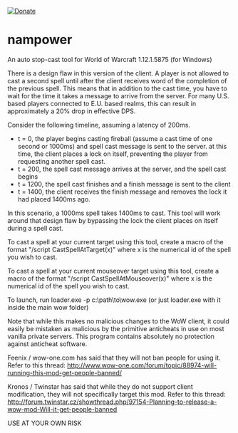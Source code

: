 [![Donate](https://img.shields.io/badge/Donate-PayPal-green.svg)](https://www.paypal.com/cgi-bin/webscr?cmd=_donations&business=FEXCYUUW2GCLG&lc=US&item_name=namreeb%2eorg&currency_code=USD&bn=PP%2dDonationsBF%3abtn_donateCC_LG%2egif%3aNonHosted)

nampower
========

An auto stop-cast tool for World of Warcraft 1.12.1.5875 (for Windows)

There is a design flaw in this version of the client.  A player is not allowed to cast a
second spell until after the client receives word of the completion of the previous spell.
This means that in addition to the cast time, you have to wait for the time it takes a
message to arrive from the server.  For many U.S. based players connected to E.U. based
realms, this can result in approximately a 20% drop in effective DPS.

Consider the following timeline, assuming a latency of 200ms.

* t = 0, the player begins casting fireball (assume a cast time of one second or 1000ms)
       and spell cast message is sent to the server.  at this time, the client places
       a lock on itself, preventing the player from requesting another spell cast.
* t = 200, the spell cast message arrives at the server, and the spell cast begins
* t = 1200, the spell cast finishes and a finish message is sent to the client
* t = 1400, the client receives the finish message and removes the lock it had placed
          1400ms ago.
		  
In this scenario, a 1000ms spell takes 1400ms to cast.  This tool will work around that
design flaw by bypassing the lock the client places on itself during a spell cast.

To cast a spell at your current target using this tool, create a macro of the format
"/script CastSpellAtTarget(x)" where x is the numerical id of the spell you wish to cast.

To cast a spell at your current mouseover target using this tool, create a macro of the
format "/script CastSpellAtMouseover(x)" where x is the numerical id of the spell you
wish to cast.

To launch, run loader.exe -p c:\path\to\wow.exe (or just loader.exe with it inside the
main wow folder)

Note that while this makes no malicious changes to the WoW client, it could easily be
mistaken as malicious by the primitive anticheats in use on most vanilla private
servers.  This program contains absolutely no protection against anticheat software.

Feenix / wow-one.com has said that they will not ban people for using it.  Refer to
this thread: http://www.wow-one.com/forum/topic/88974-will-running-this-mod-get-people-banned/

Kronos / Twinstar has said that while they do not support client modification, they
will not specifically target this mod.  Refer to this thread:
http://forum.twinstar.cz/showthread.php/97154-Planning-to-release-a-wow-mod-Will-it-get-people-banned

USE AT YOUR OWN RISK